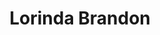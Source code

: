 ---
title: Lorinda Brandon

name: Lorinda Brandon
job_title: Senior Product Manager
linkedin: https://www.linkedin.com/in/lorindabrandon
image: /assets/img/authors/lorinda-brandon.jpeg
---